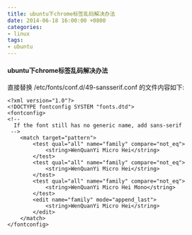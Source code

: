 ```yaml
---
title: ubuntu下chrome标签乱码解决办法
date: 2014-06-18 16:00:00 +0800
categories:
- linux
tags:
- ubuntu
---
```


#### ubuntu下chrome标签乱码解决办法

直接替换 /etc/fonts/conf.d/49-sansserif.conf 的文件内容如下:

	<?xml version="1.0"?>
	<!DOCTYPE fontconfig SYSTEM "fonts.dtd">
	<fontconfig>
	<!--
	  If the font still has no generic name, add sans-serif
	 -->
		<match target="pattern">
			<test qual="all" name="family" compare="not_eq">
				<string>WenQuanYi Micro Hei</string>
			</test>
			<test qual="all" name="family" compare="not_eq">
				<string>WenQuanYi Micro Hei</string>
			</test>
			<test qual="all" name="family" compare="not_eq">
				<string>WenQuanYi Micro Hei Mono</string>
			</test>
			<edit name="family" mode="append_last">
				<string>WenQuanYi Micro Hei</string>
			</edit>
		</match>
	</fontconfig>